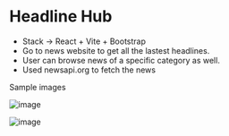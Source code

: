 
# Headline Hub
- Stack -> React + Vite + Bootstrap
- Go to news website to get all the lastest headlines.
- User can browse news of a specific category as well.
- Used newsapi.org to fetch the news

Sample images

![image](https://github.com/ParkhiSaini/HeadlineHub/assets/90965313/00190aca-ce29-4933-8ac8-f2db367a00a0)

![image](https://github.com/ParkhiSaini/HeadlineHub/assets/90965313/5523be5f-52f7-4ef6-bb8f-2dbf11acaade)

